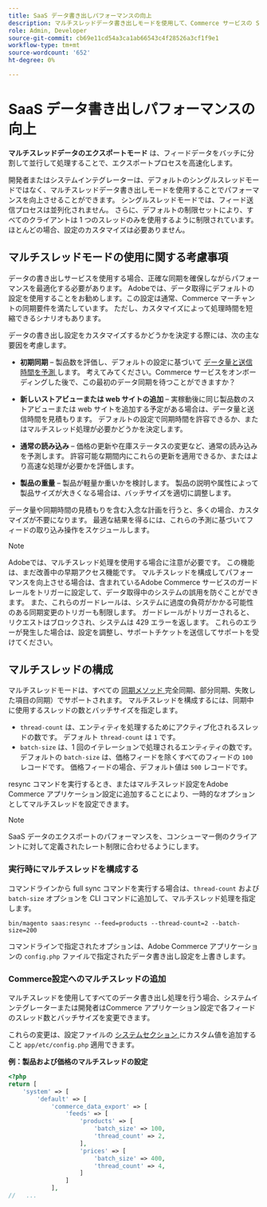 ```yaml
---
title: SaaS データ書き出しパフォーマンスの向上
description: マルチスレッドデータ書き出しモードを使用して、Commerce サービスの SaaS データ書き出しパフォーマンスを向上させる方法について説明します。
role: Admin, Developer
source-git-commit: cb69e11cd54a3ca1ab66543c4f28526a3cf1f9e1
workflow-type: tm+mt
source-wordcount: '652'
ht-degree: 0%

---
```


# SaaS データ書き出しパフォーマンスの向上

**マルチスレッドデータのエクスポートモード** は、フィードデータをバッチに分割して並行して処理することで、エクスポートプロセスを高速化します。

開発者またはシステムインテグレーターは、デフォルトのシングルスレッドモードではなく、マルチスレッドデータ書き出しモードを使用することでパフォーマンスを向上させることができます。 シングルスレッドモードでは、フィード送信プロセスは並列化されません。 さらに、デフォルトの制限セットにより、すべてのクライアントは 1 つのスレッドのみを使用するように制限されています。 ほとんどの場合、設定のカスタマイズは必要ありません。

## マルチスレッドモードの使用に関する考慮事項

データの書き出しサービスを使用する場合、正確な同期を確保しながらパフォーマンスを最適化する必要があります。
Adobeでは、データ取得にデフォルトの設定を使用することをお勧めします。この設定は通常、Commerce マーチャントの同期要件を満たしています。 ただし、カスタマイズによって処理時間を短縮できるシナリオもあります。

データの書き出し設定をカスタマイズするかどうかを決定する際には、次の主な要因を考慮します。

- **初期同期** – 製品数を評価し、デフォルトの設定に基づいて [ データ量と送信時間を予測 ](estimate-data-volume-sync-time.md) します。 考えてみてください。Commerce サービスをオンボーディングした後で、この最初のデータ同期を待つことができますか？

- **新しいストアビューまたは web サイトの追加** – 実稼動後に同じ製品数のストアビューまたは web サイトを追加する予定がある場合は、データ量と送信時間を見積もります。 デフォルトの設定で同期時間を許容できるか、またはマルチスレッド処理が必要かどうかを決定します。

- **通常の読み込み** – 価格の更新や在庫ステータスの変更など、通常の読み込みを予測します。 許容可能な期間内にこれらの更新を適用できるか、またはより高速な処理が必要かを評価します。

- **製品の重量** – 製品が軽量か重いかを検討します。 製品の説明や属性によって製品サイズが大きくなる場合は、バッチサイズを適切に調整します。

データ量や同期時間の見積もりを含む入念な計画を行うと、多くの場合、カスタマイズが不要になります。 最適な結果を得るには、これらの予測に基づいてフィードの取り込み操作をスケジュールします。

>[!NOTE]
>
>Adobeでは、マルチスレッド処理を使用する場合に注意が必要です。 この機能は、まだ改善中の早期アクセス機能です。 マルチスレッドを構成してパフォーマンスを向上させる場合は、含まれているAdobe Commerce サービスのガードレールをトリガーに設定して、データ取得中のシステムの誤用を防ぐことができます。 また、これらのガードレールは、システムに過度の負荷がかかる可能性のある同期変更のトリガーも制限します。 ガードレールがトリガーされると、リクエストはブロックされ、システムは 429 エラーを返します。 これらのエラーが発生した場合は、設定を調整し、サポートチケットを送信してサポートを受けてください。

## マルチスレッドの構成

マルチスレッドモードは、すべての [ 同期メソッド ](data-synchronization.md#synchronization-process) 完全同期、部分同期、失敗した項目の同期）でサポートされます。 マルチスレッドを構成するには、同期中に使用するスレッドの数とバッチサイズを指定します。

- `thread-count` は、エンティティを処理するためにアクティブ化されるスレッドの数です。 デフォルト `thread-count` は `1` です。
- `batch-size` は、1 回のイテレーションで処理されるエンティティの数です。 デフォルトの `batch-size` は、価格フィードを除くすべてのフィードの `100` レコードです。 価格フィードの場合、デフォルト値は `500` レコードです。

resync コマンドを実行するとき、またはマルチスレッド設定をAdobe Commerce アプリケーション設定に追加することにより、一時的なオプションとしてマルチスレッドを設定できます。

>[!NOTE]
>
>SaaS データのエクスポートのパフォーマンスを、コンシューマー側のクライアントに対して定義されたレート制限に合わせるようにします。

### 実行時にマルチスレッドを構成する

コマンドラインから full sync コマンドを実行する場合は、`thread-count` および `batch-size` オプションを CLI コマンドに追加して、マルチスレッド処理を指定します。

```
bin/magento saas:resync --feed=products --thread-count=2 --batch-size=200
```

コマンドラインで指定されたオプションは、Adobe Commerce アプリケーションの `config.php` ファイルで指定されたデータ書き出し設定を上書きします。

### Commerce設定へのマルチスレッドの追加

マルチスレッドを使用してすべてのデータ書き出し処理を行う場合、システムインテグレーターまたは開発者はCommerce アプリケーション設定で各フィードのスレッド数とバッチサイズを変更できます。

これらの変更は、設定ファイルの [ システムセクション ](https://experienceleague.adobe.com/en/docs/commerce-operations/configuration-guide/files/config-reference-configphp#system) にカスタム値を追加すること `app/etc/config.php` 適用できます。

**例：製品および価格のマルチスレッドの設定**

```php
<?php
return [
    'system' => [
        'default' => [
            'commerce_data_export' => [
                'feeds' => [
                    'products' => [
                        'batch_size' => 100,
                        'thread_count' => 2,
                    ],
                    'prices' => [
                        'batch_size' => 400,
                        'thread_count' => 4,
                    ]
                ]
            ],
//   ...
```
